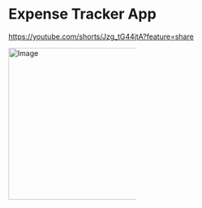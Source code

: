 # Expense Tracker App

https://youtube.com/shorts/Jzg_tG44jtA?feature=share

<img width="300" height="600" alt="Image" src="https://github.com/user-attachments/assets/2aafa334-db60-4643-aee5-222ddda85e82" style="max-width: 50%; display: block; height: auto;" />


